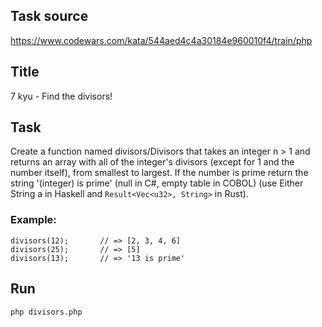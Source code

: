 ## Task source 
https://www.codewars.com/kata/544aed4c4a30184e960010f4/train/php

## Title
7 kyu - Find the divisors!

## Task
Create a function named divisors/Divisors that takes an integer n > 1 
and returns an array with all of the integer's divisors
(except for 1 and the number itself), from smallest to largest. 
If the number is prime return the string '(integer) is prime'
(null in C#, empty table in COBOL) 
(use Either String a in Haskell and ``Result<Vec<u32>, String>`` in Rust).

### Example:
```
divisors(12);       // => [2, 3, 4, 6]
divisors(25);       // => [5]
divisors(13);       // => '13 is prime'
```

## Run
```
php divisors.php
```